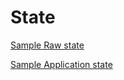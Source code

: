 # State

[Sample Raw state](https://github.com/CodeforAustralia/cese-snippet/tree/master/server/db.json)


[Sample Application state](https://github.com/CodeforAustralia/cese-snippet/blob/master/client/src/__mocks__/sampleState.js) 
